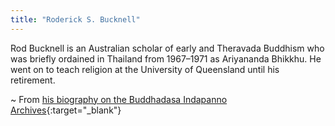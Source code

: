 ```yaml
---
title: "Roderick S. Bucknell"
---
```


Rod Bucknell is an Australian scholar of early and Theravada Buddhism who was briefly ordained in Thailand from 1967–1971 as Ariyananda Bhikkhu.
He went on to teach religion at the University of Queensland until his retirement.

~ From [his biography on the Buddhadasa Indapanno Archives](https://en.bia.or.th/roderick-s-bucknell){:target="_blank"}
